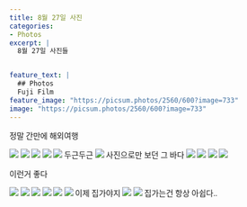 ```yaml
---
title: 8월 27일 사진
categories:
- Photos
excerpt: |
  8월 27일 사진들


feature_text: |
  ## Photos
  Fuji Film
feature_image: "https://picsum.photos/2560/600?image=733"
image: "https://picsum.photos/2560/600?image=733"
---
```

<style type="text/css"> 
@font-face {
    font-family: 'GmarketSansMedium';
    src: url('https://cdn.jsdelivr.net/gh/projectnoonnu/noonfonts_2001@1.1/GmarketSansMedium.woff') format('woff');
    font-weight: normal;
    font-style: normal;
}
body{
font-family: 'GmarketSansMedium';
}
</style>
정말 간만에 해외여행

<img src = "https://smu-capstone-bucket1.s3.ap-northeast-2.amazonaws.com/blog_images_1/8%3A27/DSCF1526.jpg">

<img src = "https://smu-capstone-bucket1.s3.ap-northeast-2.amazonaws.com/blog_images_1/8%3A27/DSCF1547.jpg">

<img src = "https://smu-capstone-bucket1.s3.ap-northeast-2.amazonaws.com/blog_images_1/8%3A27/DSCF1550.jpg">

<img src = "https://smu-capstone-bucket1.s3.ap-northeast-2.amazonaws.com/blog_images_1/8%3A27/DSCF1566.jpg">

<img src = "https://smu-capstone-bucket1.s3.ap-northeast-2.amazonaws.com/blog_images_1/8%3A27/DSCF1648.jpg">
두근두근

<img src = "https://smu-capstone-bucket1.s3.ap-northeast-2.amazonaws.com/blog_images_1/8%3A27/DSCF1664.jpg">
사진으로만 보던 그 바다

<img src = "https://smu-capstone-bucket1.s3.ap-northeast-2.amazonaws.com/blog_images_1/8%3A27/DSCF1683.jpg">


<img src = "https://smu-capstone-bucket1.s3.ap-northeast-2.amazonaws.com/blog_images_1/8%3A27/DSCF1674.jpg">

<img src = "https://smu-capstone-bucket1.s3.ap-northeast-2.amazonaws.com/blog_images_1/8%3A27/DSCF1677.jpg">

<img src = "https://smu-capstone-bucket1.s3.ap-northeast-2.amazonaws.com/blog_images_1/8%3A27/DSCF1678.jpg">

이런거 좋다

<img src = "https://smu-capstone-bucket1.s3.ap-northeast-2.amazonaws.com/blog_images_1/8%3A27/DSCF1684.jpg">

<img src = "https://smu-capstone-bucket1.s3.ap-northeast-2.amazonaws.com/blog_images_1/8%3A27/DSCF1685.jpg">

<img src = "https://smu-capstone-bucket1.s3.ap-northeast-2.amazonaws.com/blog_images_1/8%3A27/DSCF1732.jpg">

<img src = "https://smu-capstone-bucket1.s3.ap-northeast-2.amazonaws.com/blog_images_1/8%3A27/DSCF1764.jpg">

<img src = "https://smu-capstone-bucket1.s3.ap-northeast-2.amazonaws.com/blog_images_1/8%3A27/DSCF1767.jpg">

<img src = "https://smu-capstone-bucket1.s3.ap-northeast-2.amazonaws.com/blog_images_1/8%3A27/DSCF1770.jpg">
이제 집가야지

<img src = "https://smu-capstone-bucket1.s3.ap-northeast-2.amazonaws.com/blog_images_1/8%3A27/DSCF1790.jpg">

<img src = "https://smu-capstone-bucket1.s3.ap-northeast-2.amazonaws.com/blog_images_1/8%3A27/DSCF1818.jpg">
집가는건 항상 아쉽다..
